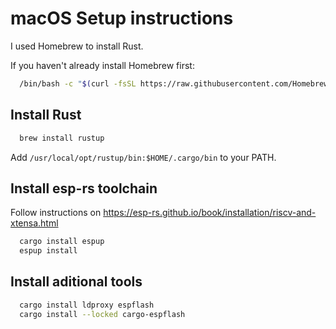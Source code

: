 # macOS Setup instructions

I used Homebrew to install Rust.

If you haven't already install Homebrew first:

```bash
  /bin/bash -c "$(curl -fsSL https://raw.githubusercontent.com/Homebrew/install/HEAD/install.sh)"
```


## Install Rust

```sh
  brew install rustup
```

Add `/usr/local/opt/rustup/bin:$HOME/.cargo/bin` to your PATH.

## Install esp-rs toolchain

Follow instructions on https://esp-rs.github.io/book/installation/riscv-and-xtensa.html

```sh
  cargo install espup
  espup install
```

## Install aditional tools

```sh
  cargo install ldproxy espflash
  cargo install --locked cargo-espflash
```
